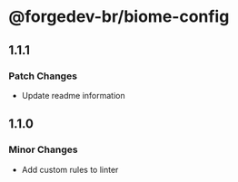 # @forgedev-br/biome-config

## 1.1.1

### Patch Changes

- Update readme information

## 1.1.0

### Minor Changes

- Add custom rules to linter
